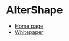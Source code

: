 # AlterShape
- [Home page](https://altershape.com)
- [Whitepaper](https://altershape.com/whitepaper/)
